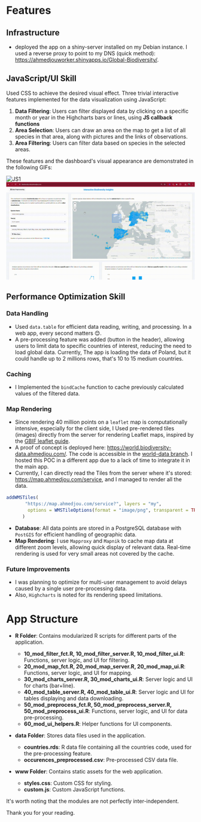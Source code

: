 
# Features

## Infrastructure
- deployed the app on a shiny-server installed on my Debian instance. I used a reverse proxy to point to my DNS (quick method): https://ahmedjouworker.shinyapps.io/Global-Biodiversity/.

## JavaScript/UI Skill
Used CSS to achieve the desired visual effect. Three trivial interactive features implemented for the data visualization using JavaScript:
1. **Data Filtering**: Users can filter displayed data by clicking on a specific month or year in the Highcharts bars or lines, using **JS callback functions**
2. **Area Selection**: Users can draw an area on the map to get a list of all species in that area, along with pictures and the links of observations.
3. **Area Filtering**: Users can filter data based on species in the selected areas.

These features and the dashboard's visual appearance are demonstrated in the following GIFs:  

![JS1](www/img/JS1.gif)
![JS2](www/img/JS2.gif)  

## Performance Optimization Skill
### Data Handling
- Used `data.table` for efficient data reading, writing, and processing. In a web app, every second matters 😊.
- A pre-processing feature was added (button in the header), allowing users to limit data to specific countries of interest, reducing the need to load global data. Currently, The app is loading the data of Poland, but it could handle up to 2 millions rows, that's 10 to 15 medium countries.

### Caching
- I Implemented the `bindCache` function to cache previously calculated values of the filtered data.

### Map Rendering
- Since rendering 40 million points on a `leaflet` map is computationally intensive, especially for the client side, I Used pre-rendered tiles (images) directly from the server for rendering Leaflet maps, inspired by the [GBIF leaflet guide](https://data-blog.gbif.org/post/gbif-maps-api-using-r-and-leaflet/).
- A proof of concept is deployed here: https://world.biodiversity-data.ahmedjou.com/. The code is accessible in the [world-data branch](https://github.com/ahmedjoubest/Global-Biodiversity/tree/world-data). I hosted this POC in a different app due to a lack of time to integrate it in the main app.
- Currently, I can directly read the Tiles from the server where it's stored: https://map.ahmedjou.com/service, and I managed to render all the data.

``` R
addWMSTiles(
       "https://map.ahmedjou.com/service?", layers = "my",
        options = WMSTileOptions(format = "image/png", transparent = TRUE)
      )
```
- **Database**: All data points are stored in a PostgreSQL database with `PostGIS` for efficient handling of geographic data.
- **Map Rendering**: I use `Mapproxy` and `Mapnik` to cache map data at different zoom levels, allowing quick display of relevant data. Real-time rendering is used for very small areas not covered by the cache.


### Future Improvements
- I was planning to optimize for multi-user management to avoid delays caused by a single user pre-processing data.
- Also, `Highcharts` is noted for its rendering speed limitations.

# App Structure

- **R Folder**: Contains modularized R scripts for different parts of the application.
  - **10_mod_filter_fct.R, 10_mod_filter_server.R, 10_mod_filter_ui.R**: Functions, server logic, and UI for filtering.
  - **20_mod_map_fct.R, 20_mod_map_server.R, 20_mod_map_ui.R**: Functions, server logic, and UI for mapping.
  - **30_mod_charts_server.R, 30_mod_charts_ui.R**: Server logic and UI for charts (bar+line).
  - **40_mod_table_server.R, 40_mod_table_ui.R**: Server logic and UI for tables displaying and data downloading.
  - **50_mod_preprocess_fct.R, 50_mod_preprocess_server.R, 50_mod_preprocess_ui.R**: Functions, server logic, and UI for data pre-processing.
  - **60_mod_ui_helpers.R**: Helper functions for UI components.

- **data Folder**: Stores data files used in the application.
  - **countries.rds**: R data file containing all the countries code, used for the pre-processing feature.
  - **occurences_preprocessed.csv**: Pre-processed CSV data file.

- **www Folder**: Contains static assets for the web application.
    - **styles.css**: Custom CSS for styling.
    - **custom.js**: Custom JavaScript functions.

It's worth noting that the modules are not perfectly inter-independent.  

Thank you for your reading.





